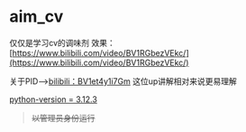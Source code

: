 # aim_cv

仅仅是学习cv的调味剂
效果：[https://www.bilibili.com/video/BV1RGbezVEkc/](https://www.bilibili.com/video/BV1RGbezVEkc/)

关于PID-->[bilibili：BV1et4y1i7Gm](https://www.bilibili.com/video/BV1et4y1i7Gm/ "哔哩哔哩")
这位up讲解相对来说更易理解

<u>python-version = 3.12.3</u>
>~~以管理员身份运行~~
